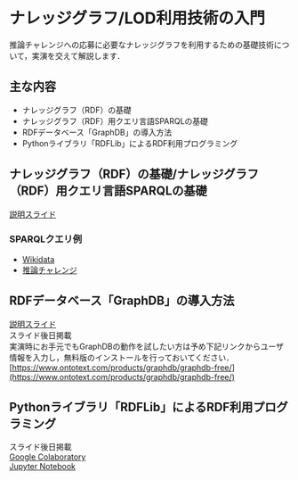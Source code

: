 # ナレッジグラフ/LOD利用技術の入門

推論チャレンジへの応募に必要なナレッジグラフを利用するための基礎技術について，実演を交えて解説します．  

## 主な内容
- ナレッジグラフ（RDF）の基礎
- ナレッジグラフ（RDF）用クエリ言語SPARQLの基礎
- RDFデータベース「GraphDB」の導入方法
- Pythonライブラリ「RDFLib」によるRDF利用プログラミング

## ナレッジグラフ（RDF）の基礎/ナレッジグラフ（RDF）用クエリ言語SPARQLの基礎
[説明スライド](KGRC-WS-2021_0830RDF-SPARQL.pdf)  
### SPARQLクエリ例
- [Wikidata](SPARQL-sample.md)
- [推論チャレンジ](https://github.com/KnowledgeGraphJapan/LOD-ws-2020/blob/master/kgrc2020ws/SPARQL-Sample-KGRC2020.md)

## RDFデータベース「GraphDB」の導入方法
[説明スライド](（暫定版）ナレッジグラフ推論チャレンジ技術勉強会_egami.pdf)  
スライド後日掲載  
実演時にお手元でもGraphDBの動作を試したい方は予め下記リンクからユーザ情報を入力し，無料版のインストールを行っておいてください．  
[https://www.ontotext.com/products/graphdb/graphdb-free/](https://www.ontotext.com/products/graphdb/graphdb-free/)  

## Pythonライブラリ「RDFLib」によるRDF利用プログラミング
スライド後日掲載  
[Google Colaboratory](https://colab.research.google.com/drive/1Sj4b32IRE2nN3tlfiz0O8XHTXFDBnjC7?usp=sharing)  
[Jupyter Notebook](https://github.com/KnowledgeGraphJapan/KGRC-ws-2021/blob/main/Section2/kgrc_ws_2021_sample.ipynb)
